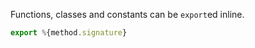 Functions, classes and constants can be `export`ed inline.

```javascript
export %{method.signature}
```

